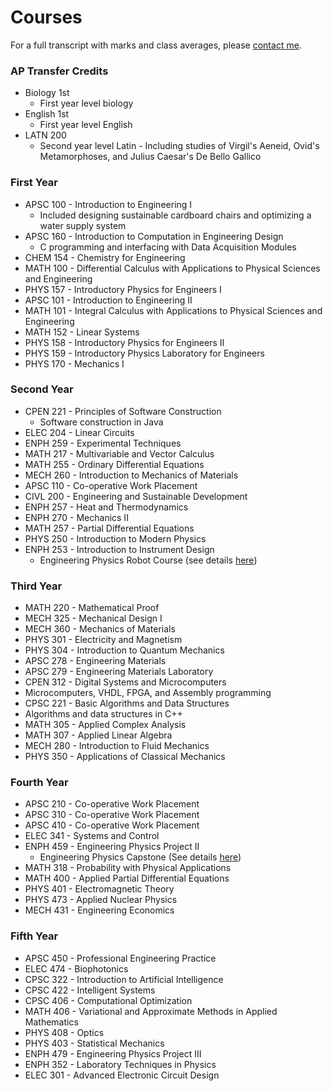 # Courses

For a full transcript with marks and class averages, please [contact me](mailto:dgblack@ece.ubc.ca).

### AP Transfer Credits
* Biology 1st
  * First year level biology
* English 1st
  * First year level English
* LATN 200
  * Second year level Latin - Including studies of Virgil's Aeneid, Ovid's Metamorphoses, and Julius Caesar's De Bello Gallico

### First Year
* APSC 100 - Introduction to Engineering I
  * Included designing sustainable cardboard chairs and optimizing a water supply system
* APSC 160 - Introduction to Computation in Engineering Design
  * C programming and interfacing with Data Acquisition Modules
* CHEM 154 - Chemistry for Engineering
* MATH 100 - Differential Calculus with Applications to Physical Sciences and Engineering
* PHYS 157 - Introductory Physics for Engineers I
* APSC 101 - Introduction to Engineering II
* MATH 101 - Integral Calculus with Applications to Physical Sciences and Engineering
* MATH 152 - Linear Systems
* PHYS 158 - Introductory Physics for Engineers II
* PHYS 159 - Introductory Physics Laboratory for Engineers
* PHYS 170 - Mechanics I

### Second Year
* CPEN 221 - Principles of Software Construction
  * Software construction in Java
* ELEC 204 - Linear Circuits
* ENPH 259 - Experimental Techniques
* MATH 217 - Multivariable and Vector Calculus
* MATH 255 - Ordinary Differential Equations
* MECH 260 - Introduction to Mechanics of Materials
* APSC 110 - Co-operative Work Placement
* CIVL 200 - Engineering and Sustainable Development
* ENPH 257 - Heat and Thermodynamics
* ENPH 270 - Mechanics II
* MATH 257 - Partial Differential Equations
* PHYS 250 - Introduction to Modern Physics
* ENPH 253 - Introduction to Instrument Design
  * Engineering Physics Robot Course (see details [here](https://dgblack.github.io/portfolio/robotCourse))

### Third Year
* MATH 220 - Mathematical Proof
* MECH 325 - Mechanical Design I
* MECH 360 - Mechanics of Materials
* PHYS 301 - Electricity and Magnetism
* PHYS 304 - Introduction to Quantum Mechanics
* APSC 278 - Engineering Materials
* APSC 279 - Engineering Materials Laboratory
* CPEN 312 - Digital Systems and Microcomputers
 * Microcomputers, VHDL, FPGA, and Assembly programming
* CPSC 221 - Basic Algorithms and Data Structures
 * Algorithms and data structures in C++
* MATH 305 - Applied Complex Analysis
* MATH 307 - Applied Linear Algebra
* MECH 280 - Introduction to Fluid Mechanics
* PHYS 350 - Applications of Classical Mechanics

### Fourth Year
* APSC 210 - Co-operative Work Placement
* APSC 310 - Co-operative Work Placement
* APSC 410 - Co-operative Work Placement
* ELEC 341 - Systems and Control
* ENPH 459 - Engineering Physics Project II
  * Engineering Physics Capstone (See details [here](https://dgblack.github.io/portfolio/pet))
* MATH 318 - Probability with Physical Applications
* MATH 400 - Applied Partial Differential Equations
* PHYS 401 - Electromagnetic Theory
* PHYS 473 - Applied Nuclear Physics
* MECH 431 - Engineering Economics

### Fifth Year
* APSC 450 - Professional Engineering Practice
* ELEC 474 - Biophotonics
* CPSC 322 - Introduction to Artificial Intelligence
* CPSC 422 - Intelligent Systems
* CPSC 406 - Computational Optimization
* MATH 406 - Variational and Approximate Methods in Applied Mathematics
* PHYS 408 - Optics
* PHYS 403 - Statistical Mechanics
* ENPH 479 - Engineering Physics Project III
* ENPH 352 - Laboratory Techniques in Physics
* ELEC 301 - Advanced Electronic Circuit Design
